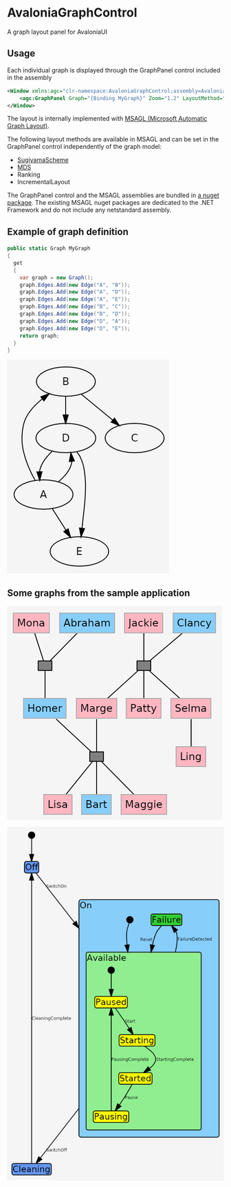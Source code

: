 # AvaloniaGraphControl
A graph layout panel for AvaloniaUI

## Usage
Each individual graph is displayed through the GraphPanel control included in the assembly
```xml
<Window xmlns:agc="clr-namespace:AvaloniaGraphControl;assembly=AvaloniaGraphControl">
    <agc:GraphPanel Graph="{Binding MyGraph}" Zoom="1.2" LayoutMethod="SugiyamaScheme" />
</Window>
```

The layout is internally implemented with [MSAGL (Microsoft Automatic Graph Layout)](https://github.com/microsoft/automatic-graph-layout).

The following layout methods are available in MSAGL and can be set in the GraphPanel control independently of the graph model:
* [SugiyamaScheme](https://en.wikipedia.org/wiki/Layered_graph_drawing)
* [MDS](https://en.wikipedia.org/wiki/Stress_majorization)
* Ranking
* IncrementalLayout

The GraphPanel control and the MSAGL assemblies are bundled in [a nuget package](https://www.nuget.org/packages/AvaloniaGraphControl/).
The existing MSAGL nuget packages are dedicated to the .NET Framework and do not include any netstandard assembly.

## Example of graph definition

```C#
public static Graph MyGraph
{
  get
  {
    var graph = new Graph();
    graph.Edges.Add(new Edge("A", "B"));
    graph.Edges.Add(new Edge("A", "D"));
    graph.Edges.Add(new Edge("A", "E"));
    graph.Edges.Add(new Edge("B", "C"));
    graph.Edges.Add(new Edge("B", "D"));
    graph.Edges.Add(new Edge("D", "A"));
    graph.Edges.Add(new Edge("D", "E"));
    return graph;
  }
}
```
![Outcome of graph example](doc/images/Simple_Graph.png?raw=true)

## Some graphs from the sample application

![Family Tree](doc/images/Family_Tree.png?raw=true)

![State Machine](doc/images/State_Machine.png?raw=true)
